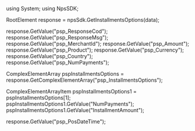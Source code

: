 using System;
using NpsSDK;

RootElement response = npsSdk.GetInstallmentsOptions(data);

response.GetValue("psp_ResponseCod");
response.GetValue("psp_ResponseMsg");
response.GetValue("psp_MerchantId");
response.GetValue("psp_Amount");
response.GetValue("psp_Product");
response.GetValue("psp_Currency");
response.GetValue("psp_Country");
response.GetValue("psp_NumPayments");

ComplexElementArray pspInstallmentsOptions = response.GetComplexElementArray("psp_InstallmentsOptions");

ComplexElementArrayItem pspInstallmentsOptions1 = pspInstallmentsOptions[1];
pspInstallmentsOptions1.GetValue("NumPayments");
pspInstallmentsOptions1.GetValue("InstallmentAmount");


response.GetValue("psp_PosDateTime");
